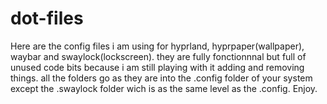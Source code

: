 # dot-files

Here are the config files i am using for hyprland, hyprpaper(wallpaper), waybar and swaylock(lockscreen).
they are fully fonctionnnal but full of unused code bits because i am still playing with it adding and removing things.
all the folders go as they are into the .config folder of your system except the .swaylock folder wich is as the same level as the .config.
Enjoy.
